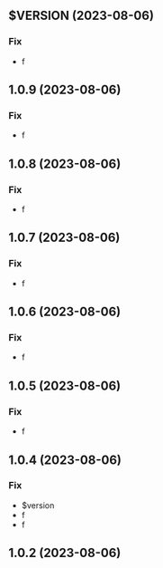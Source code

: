 ## $VERSION (2023-08-06)

### Fix

- f

## 1.0.9 (2023-08-06)

### Fix

- f

## 1.0.8 (2023-08-06)

### Fix

- f

## 1.0.7 (2023-08-06)

### Fix

- f

## 1.0.6 (2023-08-06)

### Fix

- f

## 1.0.5 (2023-08-06)

### Fix

- f

## 1.0.4 (2023-08-06)

### Fix

- $version
- f
- f

## 1.0.2 (2023-08-06)
